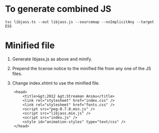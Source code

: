 # To generate combined JS

```
tsc libjass.ts --out libjass.js --sourcemap --noImplicitAny --target ES5
```

# Minified file

1. Generate libjass.js as above and minify.

1. Prepend the license notice to the minified file from any one of the JS files.

1. Change index.xhtml to use the minified file.
```
	<head>
		<title>&gt;2012 &gt;Streaman Animu</title>
		<link rel="stylesheet" href="index.css" />
		<link rel="stylesheet" href="fonts.css" />
		<script src="peg-0.7.0.min.js" />
		<script src="libjass.min.js" />
		<script src="index.js" />
		<style id="animation-styles" type="text/css" />
	</head>
```
